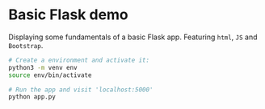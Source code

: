 # Basic Flask demo
Displaying some fundamentals of a basic Flask app.
Featuring `html`, `JS` and `Bootstrap`.

```sh
# Create a environment and activate it:
python3 -m venv env
source env/bin/activate

# Run the app and visit 'localhost:5000'
python app.py
```